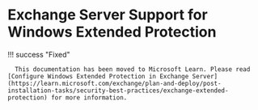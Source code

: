 # Exchange Server Support for Windows Extended Protection

!!! success "Fixed"

      This documentation has been moved to Microsoft Learn. Please read [Configure Windows Extended Protection in Exchange Server](https://learn.microsoft.com/exchange/plan-and-deploy/post-installation-tasks/security-best-practices/exchange-extended-protection) for more information.
